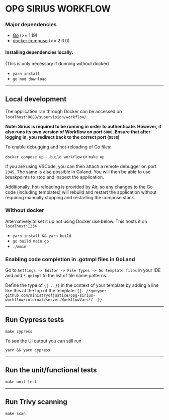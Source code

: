 # OPG SIRIUS WORKFLOW

### Major dependencies

- [Go](https://golang.org/) (>= 1.19)
- [docker compose](https://docs.docker.com/compose/install/) (>= 2.0.0)

#### Installing dependencies locally:
(This is only necessary if dunning without docker)

- `yarn install`
- `go mod download`
---

## Local development

The application ran through Docker can be accessed on `localhost:8888/supervision/workflow/`.

**Note: Sirius is required to be running in order to authenticate. However, it also runs its own version of Workflow on port `8080`.
Ensure that after logging in, you redirect back to the correct port (`8888`)** 

To enable debugging and hot-reloading of Go files:

`docker compose up --build workflow` or `make up`

If you are using VSCode, you can then attach a remote debugger on port `2345`. The same is also possible in Goland.
You will then be able to use breakpoints to stop and inspect the application.

Additionally, hot-reloading is provided by Air, so any changes to the Go code (including templates) 
will rebuild and restart the application without requiring manually stopping and restarting the compose stack.

### Without docker

Alternatively to set it up not using Docker use below. This hosts it on `localhost:1234`
  
- `yarn install && yarn build `
- `go build main.go `
- `./main `

### Enabling code completion in .gotmpl files in GoLand

Go to `Settings -> Editor -> File Types -> Go template files` in your IDE and add `*.gotmpl` to the list of file name patterns.

Define the type of `{{ . }}` in the context of your template by adding a line like this at the top of the template:
`{{- /*gotype: github.com/ministryofjustice/opg-sirius-workflow/internal/server.WorkflowVars*/ -}}`

  -------------------------------------------------------------------
## Run Cypress tests

`make cypress`

To see the UI output you can still run 

`yarn && yarn cypress`

-------------------------------------------------------------------
## Run the unit/functional tests

`make unit-test`

-------------------------------------------------------------------
## Run Trivy scanning

`make scan`

